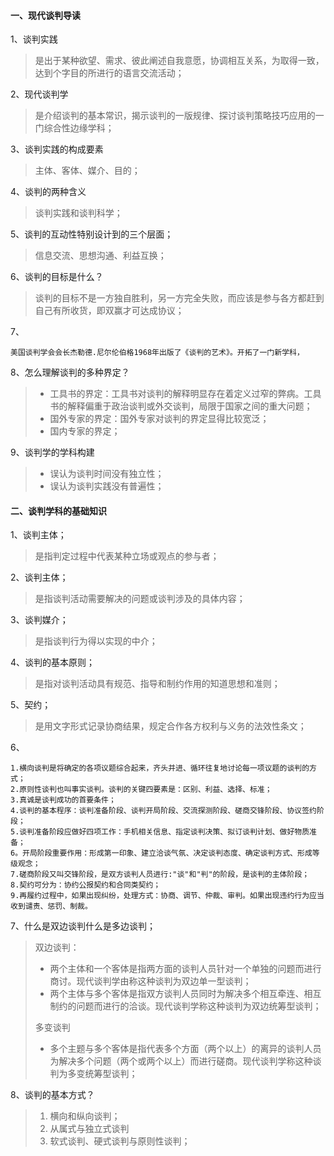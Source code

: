 #### 一、现代谈判导读

1、谈判实践

> 是出于某种欲望、需求、彼此阐述自我意愿，协调相互关系，为取得一致，达到个字目的所进行的语言交流活动；

2、现代谈判学

> 是介绍谈判的基本常识，揭示谈判的一版规律、探讨谈判策略技巧应用的一门综合性边缘学科；

3、谈判实践的构成要素

> 主体、客体、媒介、目的；

4、谈判的两种含义

> 谈判实践和谈判科学；

5、谈判的互动性特别设计到的三个层面；

> 信息交流、思想沟通、利益互换；

6、谈判的目标是什么？

> 谈判的目标不是一方独自胜利，另一方完全失败，而应该是参与各方都赶到自己有所收货，即双赢才可达成协议；

7、

```
美国谈判学会会长杰勒德.尼尔伦伯格1968年出版了《谈判的艺术》。开拓了一门新学科，
```

8、怎么理解谈判的多种界定？

> * 工具书的界定：工具书对谈判的解释明显存在着定义过窄的弊病。工具书的解释偏重于政治谈判或外交谈判，局限于国家之间的重大问题；
> * 国外专家的界定：国外专家对谈判的界定显得比较宽泛；
> * 国内专家的界定；

9、谈判学的学科构建

> * 误认为谈判时间没有独立性；
> * 误认为谈判实践没有普遍性；

#### 二、谈判学科的基础知识

1、谈判主体；

> 是指判定过程中代表某种立场或观点的参与者；

2、谈判主体；

> 是指谈判活动需要解决的问题或谈判涉及的具体内容；

3、谈判媒介；

> 是指谈判行为得以实现的中介；

4、谈判的基本原则；

> 是指对谈判活动具有规范、指导和制约作用的知道思想和准则；

5、契约；

> 是用文字形式记录协商结果，规定合作各方权利与义务的法效性条文；

6、

```
1.横向谈判是将确定的各项议题综合起来，齐头并进、循环往复地讨论每一项议题的谈判的方式；
2.原则性谈判也叫事实谈判。谈判的关键四要素是：区别、利益、选择、标准；
3.真诚是谈判成功的首要条件；
4.谈判的基本程序：谈判准备阶段、谈判开局阶段、交流探测阶段、磋商交锋阶段、协议签约阶段；
5.谈判准备阶段应做好四项工作：手机相关信息、指定谈判决策、拟订谈判计划、做好物质准备；
6。开局阶段重要作用：形成第一印象、建立洽谈气氛、决定谈判态度、确定谈判方式、形成等级观念；
7.磋商阶段又叫交锋阶段，是双方谈判人员进行:"谈"和"判"的阶段，是谈判的主体阶段；
8.契约可分为：协约公报契约和合同类契约；
9.再履约过程中，如果出现纠纷，处理方式：协商、调节、仲裁、审判。如果出现违约行为应当收到谴责、惩罚、制裁。
```

7、什么是双边谈判什么是多边谈判；

> 双边谈判：
>
> * 两个主体和一个客体是指两方面的谈判人员针对一个单独的问题而进行商讨。现代谈判学由称这种谈判为双边单一型谈判；
> * 两个主体与多个客体是指双方谈判人员同时为解决多个相互牵连、相互制约的问题而进行的洽谈。现代谈判学称这种谈判为双边统筹型谈判；
>
> 多变谈判
> * 多个主题与多个客体是指代表多个方面（两个以上）的离异的谈判人员为解决多个问题（两个或两个以上）而进行磋商。现代谈判学称这种谈判为多变统筹型谈判；

8、谈判的基本方式？

> 1. 横向和纵向谈判；
> 2. 从属式与独立式谈判
> 3. 软式谈判、硬式谈判与原则性谈判；



>



